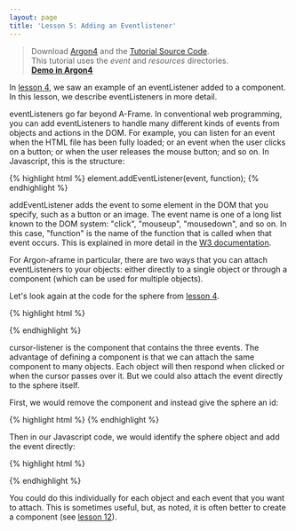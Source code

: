 ```yaml
---
layout: page
title: 'Lesson 5: Adding an Eventlistener'
---
```

> Download [Argon4](http://argonjs.io/argon-app) and the [Tutorial Source Code](https://github.com/argonjs/design-aids/tree/gh-pages/code). <br> This tutorial uses the *event* and *resources* directories.<br> **[Demo in Argon4](https://github.com/argonjs/design-aids/tree/gh-pages/code/event/)**


In [lesson 4](http://argonjs.io/design-tools/aframe/part04/), we saw an example of an eventListener added to a component. In this lesson, we describe eventListeners in more detail. 

eventListeners go far beyond A-Frame. In conventional web programming, you can add eventListeners to handle many different kinds of events from objects and actions in the DOM. For example, you can listen for an event when the HTML file has been fully loaded; or an event when the user clicks on a button; or when the user releases the mouse button; and so on. In Javascript, this is the structure:

{% highlight html %}
element.addEventListener(event, function);
{% endhighlight %}

addEventListener adds the event to some element in the DOM that you specify, such as a button or an image. The event name is one of a long list known to the DOM system: "click", "mouseup", "mousedown", and so on. In this case, "function" is the name of the function that is called when that event occurs. This is explained in more detail in the [W3 documentation](http://www.w3schools.com/js/js_htmldom_eventlistener.asp).

For Argon-aframe in particular, there are two ways that you can attach eventListeners to your objects: either directly to a single object or through a component (which can be used for multiple objects). 

Let's look again at the code for the sphere from [lesson 4](http://argonjs.io/design-tools/aframe/part04/).

{% highlight html %}

<a-sphere position="0 1.25 -1" cursor-listener radius="1.25" color="#EF2D5E" ></a-sphere>

{% endhighlight %}

cursor-listener is the component that contains the three events. The advantage of defining a component is that we can attach the same component to many objects. Each object will then respond when clicked or when the cursor passes over it. But we could also attach the event directly to the sphere itself. 

First, we would remove the component and instead give the sphere an id:

{% highlight html %}
<a-sphere id="mysphere" position="0 1.25 -1" radius="1.25" color="#EF2D5E" ></a-sphere>
{% endhighlight %}

Then in our Javascript code, we would identify the sphere object and add the event directly:

{% highlight html %}
<script>
var theSphere = document.querySelector("#mysphere"); 
theSphere.addEventListener("click",myReportingFunction); 
function myReportingFunction(){
	console.log("sphere was clicked on"); 
}
</script>
{% endhighlight %}

You could do this individually for each object and each event that you want to attach. This is sometimes useful, but, as noted, it is often better to create a component (see [lesson 12](http://argonjs.io/design-tools/aframe/part12/)). 



